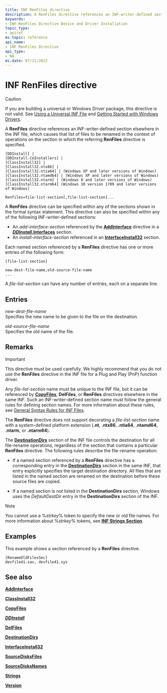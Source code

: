 ```yaml
---
title: INF RenFiles directive
description: A RenFiles directive references an INF-writer-defined section elsewhere in the INF file, which causes that list of files to be renamed in the context of operations on the section in which the referring RenFiles directive is specified.
keywords:
- INF RenFiles Directive Device and Driver Installation
topic_type:
- apiref
ms.topic: reference
api_name:
- INF RenFiles Directive
api_type:
- NA
ms.date: 07/11/2022
---
```


# INF RenFiles directive

> [!CAUTION]
> If you are building a universal or Windows Driver package, this directive is not valid. See [Using a Universal INF File](using-a-universal-inf-file.md) and [Getting Started with Windows Drivers](../develop/getting-started-with-windows-drivers.md).

A **RenFiles** directive references an INF-writer-defined section elsewhere in the INF file, which causes that list of files to be renamed in the context of operations on the section in which the referring **RenFiles** directive is specified.

```inf
[DDInstall] | 
[DDInstall.CoInstallers] | 
[ClassInstall32] | 
[ClassInstall32.ntx86] | 
[ClassInstall32.ntia64] | (Windows XP and later versions of Windows)
[ClassInstall32.ntamd64] | (Windows XP and later versions of Windows)
[ClassInstall32.ntarm] | (Windows 8 and later versions of Windows)
[ClassInstall32.ntarm64] (Windows 10 version 1709 and later versions of Windows)

Renfiles=file-list-section[,file-list-section]...
```

A **RenFiles** directive can be specified within any of the sections shown in the formal syntax statement. This directive can also be specified within any of the following INF-writer-defined sections:

- An *add-interface-section* referenced by the [**AddInterface**](inf-addinterface-directive.md) directive in a [***DDInstall*.Interfaces**](inf-ddinstall-interfaces-section.md) section.
- An *install-interface-section* referenced in an [**InterfaceInstall32**](inf-interfaceinstall32-section.md) section.

Each named section referenced by a **RenFiles** directive has one or more entries of the following form:

```inf
[file-list-section]
 
new-dest-file-name,old-source-file-name 
...
```

A *file-list-section* can have any number of entries, each on a separate line.

## Entries

*new-dest-file-name*  
Specifies the new name to be given to the file on the destination.

*old-source-file-name*  
Specifies the old name of the file.

## Remarks

> [!IMPORTANT]
> This directive must be used carefully. We highly recommend that you do not use the **RenFiles** directive in the INF file for a Plug and Play (PnP) function driver.

Any *file-list-section* name must be unique to the INF file, but it can be referenced by [**CopyFiles**](inf-copyfiles-directive.md), **DelFiles**, or **RenFiles** directives elsewhere in the same INF. Such an INF-writer-defined section name must follow the general rules for defining section names. For more information about these rules, see [General Syntax Rules for INF Files](general-syntax-rules-for-inf-files.md).

The **RenFiles** directive does not support decorating a *file-list-section* name with a system-defined platform extension (**.nt**, **.ntx86**, **.ntia64**, **.ntamd64**, **.ntarm**, or **.ntarm64**).

The [**DestinationDirs**](inf-destinationdirs-section.md) section of the INF file controls the destination for all file-rename operations, regardless of the section that contains a particular **RenFiles** directive. The following rules describe the file-rename operation:

- If a named section referenced by a **RenFiles** directive has a corresponding entry in the [**DestinationDirs**](inf-destinationdirs-section.md) section in the same INF, that entry explicitly specifies the target destination directory. All files that are listed in the named section are renamed on the destination before these source files are copied.

- If a named section is not listed in the **DestinationDirs** section, Windows uses the *DefaultDestDir* entry in the **DestinationDirs** section of the INF.

> [!NOTE]
> You cannot use a %*strkey*% token to specify the new or old file names. For more information about %*strkey*% tokens, see [**INF Strings Section**](inf-strings-section.md).

## Examples

This example shows a section referenced by a **RenFiles** directive.

```inf
[RenameOldFilesSec]
devfile41.sav, devfile41.sys
```

## See also

[**AddInterface**](inf-addinterface-directive.md)

[**ClassInstall32**](inf-classinstall32-section.md)

[**CopyFiles**](inf-copyfiles-directive.md)

[***DDInstall***](inf-ddinstall-section.md)

[**DelFiles**](inf-delfiles-directive.md)

[**DestinationDirs**](inf-destinationdirs-section.md)

[**InterfaceInstall32**](inf-interfaceinstall32-section.md)

[**SourceDisksFiles**](inf-sourcedisksfiles-section.md)

[**SourceDisksNames**](inf-sourcedisksnames-section.md)

[**Strings**](inf-strings-section.md)

[**Version**](inf-version-section.md)
